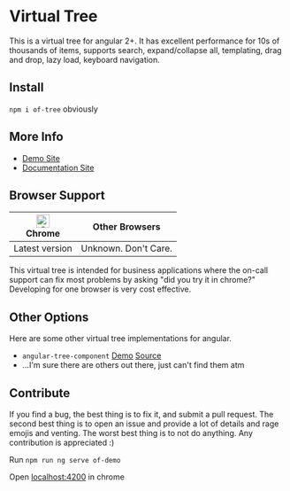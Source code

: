 # Virtual Tree 

This is a virtual tree for angular 2+. It has excellent performance for 10s of thousands of items, supports search, expand/collapse all, templating, drag and drop, lazy load, keyboard navigation.

## Install

`npm i of-tree` obviously

## More Info

- [Demo Site](https://oofficestorage.z19.web.core.windows.net/)
- [Documentation Site](https://oofficestorage.z19.web.core.windows.net/)

## Browser Support

| [<img src="https://raw.githubusercontent.com/alrra/browser-logos/master/src/chrome/chrome_48x48.png" alt="Chrome" width="24px" height="24px" />](http://godban.github.io/browsers-support-badges/)</br>Chrome | Other Browsers |
| --------- | --------- |
| Latest version | Unknown. Don't Care. |

This virtual tree is intended for business applications where the on-call support can fix most problems by asking "did you try it in chrome?" Developing for one browser is very cost effective.

## Other Options

Here are some other virtual tree implementations for angular.
- `angular-tree-component` [Demo](https://angular2-tree.readme.io/docs/large-trees) [Source](https://github.com/500tech/angular-tree-component)
- ...I'm sure there are others out there, just can't find them atm

## Contribute

If you find a bug, the best thing is to fix it, and submit a pull request. The second best thing is to open an issue and provide a lot of details and rage emojis and venting. The worst best thing is to not do anything. Any contribution is appreciated :)

Run `npm run ng serve of-demo`

Open [localhost:4200](http://localhost:4200) in chrome
